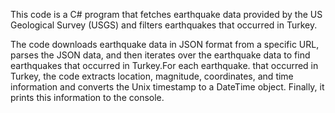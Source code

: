  This code is a C# program that fetches earthquake data provided by the US Geological Survey (USGS) and filters earthquakes that occurred in Turkey.

The code downloads earthquake data in JSON format from a specific URL, parses the JSON data, and then iterates over the earthquake data to find earthquakes that occurred in Turkey.For each earthquake. 
that occurred in Turkey, the code extracts location, magnitude, coordinates, and time information and converts the Unix timestamp to a DateTime object. 
Finally, it prints this information to the console.

